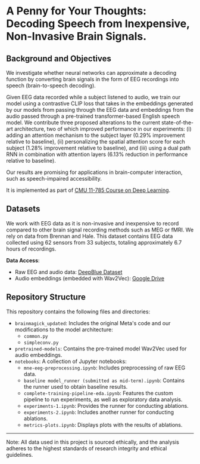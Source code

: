 # A Penny for Your Thoughts: Decoding Speech from Inexpensive, Non-Invasive Brain Signals. 

## Background and Objectives
We investigate whether neural networks can approximate a decoding function by converting brain signals in the form of EEG recordings into speech (brain-to-speech decoding). 

Given EEG data recorded while a subject listened to audio, we train our model using a contrastive CLIP loss that takes in the embeddings generated by our models from passing through the EEG data and embeddings from the audio passed through a pre-trained transformer-based English speech model. We contribute three proposed alterations to the current state-of-the-art architecture, two of which improved performance in our experiments: (i) adding an attention mechanism to the subject layer (0.29% improvement relative to baseline), (ii) personalizing the spatial attention score for each subject (1.28% improvement relative to baseline), and (iii) using a dual path RNN in combination with attention layers (6.13% reduction in performance relative to baseline). 

Our results are promising for applications in brain-computer interaction, such as speech-impaired accessibility. 

It is implemented as part of [CMU 11-785 Course on Deep Learning](https://deeplearning.cs.cmu.edu/F23/index.html).

## Datasets

We work with EEG data as it is non-invasive and inexpensive to record compared to other brain signal recording methods such as MEG or fMRI. We rely on data from Brennan and Hale. This dataset contains EEG data collected using 62 sensors from 33 subjects, totaling approximately 6.7 hours of recordings. 

**Data Access**:
  - Raw EEG and audio data: [DeepBlue Dataset](https://deepblue.lib.umich.edu/data/concern/data_sets/bn999738r)
  - Audio embeddings (embedded with Wav2Vec): [Google Drive](https://drive.google.com/drive/folders/1EsF6CMh_pLmwle4Qu3QLRpSYnj63n1iH?usp=sharing)

## Repository Structure
This repository contains the following files and directories:
- `brainmagick_updated`: Includes the original Meta's code and our modifications to the model architecture:
    - `common.py`
    - `simpleconv.py`
- `pretrained-models`: Contains the pre-trained model Wav2Vec used for audio embeddings.
- `notebooks`: A collection of Jupyter notebooks:
    - `mne-eeg-preprocessing.ipynb`: Includes preprocessing of raw EEG data.
    - `baseline model_runner (submitted as mid-term).ipynb`: Contains the runner used to obtain baseline results.
    - `complete-training-pipeline-eda.ipynb`: Features the custom pipeline to run experiments, as well as exploratory data analysis.
    - `experiments-1.ipynb`: Provides the runner for conducting ablations.
    - `experiments-2.ipynb`: Includes another runner for conducting ablations.
    - `metrics-plots.ipynb`: Displays plots with the results of ablations.

---
Note: All data used in this project is sourced ethically, and the analysis adheres to the highest standards of research integrity and ethical guidelines.
